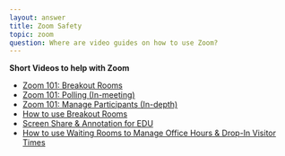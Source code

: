 ```yaml
---
layout: answer
title: Zoom Safety
topic: zoom
question: Where are video guides on how to use Zoom?
---
```

**Short Videos to help with Zoom**

- [Zoom 101: Breakout Rooms](http://customer-success-links.totango.co/ls/click?upn=59EOwhEQqqe7xpOuWXykDkeoB41lMtoY9gcZKojmsVcQYK1MSjFyQ1m7qcU2eP2b3HET5B3bNBLpBx5qvKJEpx-2Fy2GAt1fqypsJDx-2BMTguLM5LbaJu0Mk4VK78w7NdvmiLk5fwjJS720WffXqHhAHG3DquQUG07VOnb1fMuuJWsoEUTR3puHRvY-2BZ3gQrOZfBx2G_bPJQ-2BOCb3aW1T83x2gM7vrxdp3PpRmYIhXlyzP3-2FKT4hgKZsXyBaltibzsIangGkJww1RTj3t-2F9Y0IrzDvQ6NPZJIo7N7E0lq0wc792e51OqHPNyvk038ATGCv6nKcQMqF8vrXBByJiCfvEj1N61QnBirg8V1v1u6PvW7Qobuy5UylTg7mZ0ij7fDl6SXnrjQLPKG0UFK-2BfKvtiehDXLkb0B6ORSbza5j416-2FYrde4py8isjOJcEzBwNWBew7JLfHhtZyjLWMo-2BjM59aXsdLn6VAuPRs0hZnhRkeBSQOKMUNWBYum2fmca-2BuE3ziBiDO7SXIB0-2FsWZQh4N5kgRL8x25do3-2FFoyaOlT6kqQ8-2Fehzn9gO-2FmC4e0zmw0hQdHJjfTtxi19fPxp9urtGtY7htCJLuLr7qLiWEy0vX8N75uIbYjcJvGLgPS2AlbUzApwQz0-2Fvru0JaEhUm7Vx1cO6bDox9z63M61ExXWrW7Puq7OlF4GXf2pPoE9iYLuk4fVldplFC3iFaKCBE-2FGjpzpU7WdNLKujBdjJkSXBRcqFM1QOV83DH4oO637hQxeAtuZhxbLgoav6xox4UOR01JDgRZ7a1PCX79PV08cKjh-2BKoC6yBGWKqDIF8ZslMXZp95uzh)
- [Zoom 101: Polling (In-meeting)](http://customer-success-links.totango.co/ls/click?upn=59EOwhEQqqe7xpOuWXykDkeoB41lMtoY9gcZKojmsVfkdN-2FKro31TL1mcBe2s-2F1rm6Ye7Yh-2BeN4h76fWmjrWLeynaD6Pms9kk2lAiMKhi2AvzEopwpapMpWUDKaBeszwf8ln644-2FYnjXyZD-2BEuxGH-2FpmMbV-2B6L7MKmj1b2S-2FACBTDGHnJgld1M5w-2F0QpZRFF6-2BYg-2BY1ZuoA9U-2FuVX1HHdg-3D-3DzK_4_bPJQ-2BOCb3aW1T83x2gM7vrxdp3PpRmYIhXlyzP3-2FKT4hgKZsXyBaltibzsIangGkJww1RTj3t-2F9Y0IrzDvQ6NPZJIo7N7E0lq0wc792e51OqHPNyvk038ATGCv6nKcQMqF8vrXBByJiCfvEj1N61QnBirg8V1v1u6PvW7Qobuy5UylTg7mZ0ij7fDl6SXnrjQLPKG0UFK-2BfKvtiehDXLkb0B6ORSbza5j416-2FYrde4py8isjOJcEzBwNWBew7JLfHhtZyjLWMo-2BjM59aXsdLn6VAuPRs0hZnhRkeBSQOKMUNWBYum2fmca-2BuE3ziBiDO7SXIB0-2FsWZQh4N5kgRL8x25do3-2FFoyaOlT6kqQ8-2Fehzn9gO-2FmC4e0zmw0hQdHJjfTtxi19fPxp9urtGtY7htCJLuLr7qLiWEy0vX8N75uIbYjcJvGLgPS2AlbUzApwQzAE5hYhIS0VQbT0KWmW56W-2B6Kxe7aq9T1mLGYcQO2WndonPG-2BKAlLb7CjxiwhLamIEsqx7BDNRbYxn7cX7-2BMQXR-2FAHrEIXka-2Bs-2B4u1o1DsErJv4Ft0T-2FbApr-2FNiZmV5pZzSC1ApePCroLvce2UQUZ4QfZeHef-2BXknTc7KTSk-2BRry5Z7SxPophfiwJXCKTenah)
- [Zoom 101: Manage Participants (In-depth) ](http://customer-success-links.totango.co/ls/click?upn=59EOwhEQqqe7xpOuWXykDuIQhjaiMcGnCemiCdlQOt0o7iRrOvSfKaM1kNMLqiauTilqK6ERAwoPPInTyNG98g-3D-3DOuoa_bPJQ-2BOCb3aW1T83x2gM7vrxdp3PpRmYIhXlyzP3-2FKT4hgKZsXyBaltibzsIangGkJww1RTj3t-2F9Y0IrzDvQ6NPZJIo7N7E0lq0wc792e51OqHPNyvk038ATGCv6nKcQMqF8vrXBByJiCfvEj1N61QnBirg8V1v1u6PvW7Qobuy5UylTg7mZ0ij7fDl6SXnrjQLPKG0UFK-2BfKvtiehDXLkb0B6ORSbza5j416-2FYrde4py8isjOJcEzBwNWBew7JLfHhtZyjLWMo-2BjM59aXsdLn6VAuPRs0hZnhRkeBSQOKMUNWBYum2fmca-2BuE3ziBiDO7SXIB0-2FsWZQh4N5kgRL8x25do3-2FFoyaOlT6kqQ8-2Fehzn9gO-2FmC4e0zmw0hQdHJjfTtxi19fPxp9urtGtY7htCJLuLr7qLiWEy0vX8N75uIbYjcJvGLgPS2AlbUzApwQzoVBS0tj7u9-2BK8xEdB5AOwjCyEIKVQ47-2Fc2Jb-2FpHdw-2FPA4HNLRSPlPnaPSvReiRUZktmdfDVPev-2FjXVPvj5RRM1qY5w8SXOmKRP73oYAUwdJa08VOnxQx-2BmSHNoTMwiWbhgJRUxuQby6pvnPiDFtfksRwEZHSfqjOKFymJVZJPKIqwAxS7Sa7WjyEvOQBj70E)
- [How to use Breakout Rooms](http://customer-success-links.totango.co/ls/click?upn=59EOwhEQqqe7xpOuWXykDuIQhjaiMcGnCemiCdlQOt1xMEMhc11Ggj9nJAi41FH37h0-2Fa0uvp4Q4cYKTwRG2-2FDmyDsSeEBLdncxO-2BDzVi3o-3D5gmu_bPJQ-2BOCb3aW1T83x2gM7vrxdp3PpRmYIhXlyzP3-2FKT4hgKZsXyBaltibzsIangGkJww1RTj3t-2F9Y0IrzDvQ6NPZJIo7N7E0lq0wc792e51OqHPNyvk038ATGCv6nKcQMqF8vrXBByJiCfvEj1N61QnBirg8V1v1u6PvW7Qobuy5UylTg7mZ0ij7fDl6SXnrjQLPKG0UFK-2BfKvtiehDXLkb0B6ORSbza5j416-2FYrde4py8isjOJcEzBwNWBew7JLfHhtZyjLWMo-2BjM59aXsdLn6VAuPRs0hZnhRkeBSQOKMUNWBYum2fmca-2BuE3ziBiDO7SXIB0-2FsWZQh4N5kgRL8x25do3-2FFoyaOlT6kqQ8-2Fehzn9gO-2FmC4e0zmw0hQdHJjfTtxi19fPxp9urtGtY7htCJLuLr7qLiWEy0vX8N75uIbYjcJvGLgPS2AlbUzApwQzeWHXY0CKgXglYjULUc3uz-2FTL-2B8Z9bV6YlDQAPoCwV17lrQrU-2FY18vKNtSxJMEBQ-2BOE9YPfX920zIDaUOi70uBx9ys4kGk7z9VhZxaYpBrjDW4qh3sigFoaA-2BDaxTYP2jyATvFEvujLfM-2FctNf3DxW6kJc7j8okinAvwakFvwcYVLZH-2BayMiYnoOJuv1gfGbG)
- [Screen Share &amp; Annotation for EDU](http://customer-success-links.totango.co/ls/click?upn=59EOwhEQqqe7xpOuWXykDuIQhjaiMcGnCemiCdlQOt2NKRkSUXidIC4YBVd-2Bs98DM2QEMjcVMqcpNpjScCq5oowXiCkFTQy2sQR-2FEHAMHiY-3DfYwV_bPJQ-2BOCb3aW1T83x2gM7vrxdp3PpRmYIhXlyzP3-2FKT4hgKZsXyBaltibzsIangGkJww1RTj3t-2F9Y0IrzDvQ6NPZJIo7N7E0lq0wc792e51OqHPNyvk038ATGCv6nKcQMqF8vrXBByJiCfvEj1N61QnBirg8V1v1u6PvW7Qobuy5UylTg7mZ0ij7fDl6SXnrjQLPKG0UFK-2BfKvtiehDXLkb0B6ORSbza5j416-2FYrde4py8isjOJcEzBwNWBew7JLfHhtZyjLWMo-2BjM59aXsdLn6VAuPRs0hZnhRkeBSQOKMUNWBYum2fmca-2BuE3ziBiDO7SXIB0-2FsWZQh4N5kgRL8x25do3-2FFoyaOlT6kqQ8-2Fehzn9gO-2FmC4e0zmw0hQdHJjfTtxi19fPxp9urtGtY7htCJLuLr7qLiWEy0vX8N75uIbYjcJvGLgPS2AlbUzApwQzjXrClVsBS-2FZyb8gIPh2TyStMUBVnS-2BDKlYazbqEFdAMZRS4iUTR858pTKSaSxowGOP1QOYnEZ8BiYF5JNCCHbiIhtuB37heovDs8329lIMAO5YgbMli7BtbYrwuhY323IcnmKVAJISW07LEEAHtzCDAWRrIot9E4oACTcyb602MeH-2BAwCeg02xyxpXZ8UCPR)
- [How to use Waiting Rooms to Manage Office Hours &amp; Drop-In Visitor Times](http://customer-success-links.totango.co/ls/click?upn=59EOwhEQqqe7xpOuWXykDuIQhjaiMcGnCemiCdlQOt1Xx-2B5VPYpGW8H4u8fwyX4mEv9rW-2F1mFNlLZ0-2FhMjNIKEgctp4b-2Fl-2FOU4p1bDqD1H4-3D3cCy_bPJQ-2BOCb3aW1T83x2gM7vrxdp3PpRmYIhXlyzP3-2FKT4hgKZsXyBaltibzsIangGkJww1RTj3t-2F9Y0IrzDvQ6NPZJIo7N7E0lq0wc792e51OqHPNyvk038ATGCv6nKcQMqF8vrXBByJiCfvEj1N61QnBirg8V1v1u6PvW7Qobuy5UylTg7mZ0ij7fDl6SXnrjQLPKG0UFK-2BfKvtiehDXLkb0B6ORSbza5j416-2FYrde4py8isjOJcEzBwNWBew7JLfHhtZyjLWMo-2BjM59aXsdLn6VAuPRs0hZnhRkeBSQOKMUNWBYum2fmca-2BuE3ziBiDO7SXIB0-2FsWZQh4N5kgRL8x25do3-2FFoyaOlT6kqQ8-2Fehzn9gO-2FmC4e0zmw0hQdHJjfTtxi19fPxp9urtGtY7htCJLuLr7qLiWEy0vX8N75uIbYjcJvGLgPS2AlbUzApwQzlgvA-2Bek7ZHLVzJeVTcalZmHVW-2FDJT-2BFX6l8JObdYd8K4dnIVI7ekW5GDD35EnAJfV0a3Y1MOyrgrisCvkzL2UOHD41LKR26iZ4PFyPrhXAHJoHcx1f6CxjDso94RvJkPjUv67YhUGS5xGo1yDxdknwlPSEUBatvkEcbFsFIeh12Smt5vfSpEAQuFrT3XlYTF)
